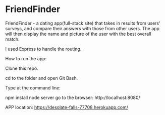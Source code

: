 # FriendFinder
FriendFinder - a dating app(full-stack site) that takes in results from users' surveys, and compare their answers with those from other users. The app will then display the name and picture of the user with the best overall match.

I used Express to handle the routing. 


How to run the app:

Clone this repo.

cd to the folder and open Git Bash.

Type at the command line: 

npm install 
node server
go to the browser: http://localhost:8080/

APP location: https://desolate-falls-77708.herokuapp.com/




